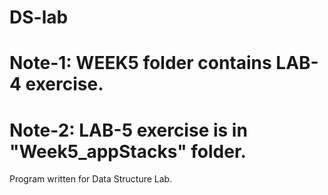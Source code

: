 # DS-lab
# Note-1: WEEK5 folder contains LAB-4 exercise.
# Note-2: LAB-5 exercise is in "Week5_appStacks" folder.
Program written for Data Structure Lab.
